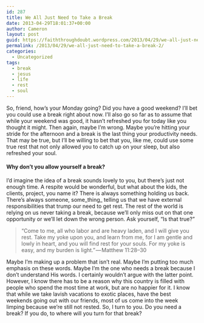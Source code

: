 ```yaml
---
id: 287
title: We All Just Need to Take a Break
date: 2013-04-29T18:01:37+00:00
author: Cameron
layout: post
guid: https://faiththroughdoubt.wordpress.com/2013/04/29/we-all-just-need-to-take-a-break/
permalink: /2013/04/29/we-all-just-need-to-take-a-break-2/
categories:
  - Uncategorized
tags:
  - break
  - jesus
  - life
  - rest
  - soul
---
```

So, friend, how’s your Monday going? Did you have a good weekend? I’ll bet you could use a break right about now. I’ll also go so far as to assume that while your weekend was good, it hasn’t refreshed you for today like you thought it might. Then again, maybe I’m wrong. Maybe you’re hitting your stride for the afternoon and a break is the last thing your productivity needs. That may be true, but I’ll be willing to bet that you, like me, could use some true rest that not only allowed you to catch up on your sleep, but also refreshed your soul.

#### Why don’t you allow yourself a break?

I’d imagine the idea of a break sounds lovely to you, but there’s just not enough time. A respite would be wonderful, but what about the kids, the clients, project, you name it? There is always something holding us back. There’s always someone, some_thing_ telling us that we have external responsibilities that trump our need to get rest. The rest of the world is relying on us never taking a break, because we’ll only miss out on that one opportunity or we’ll let down the wrong person. Ask yourself, “Is that true?”

> “Come to me, all who labor and are heavy laden, and I will give you rest. Take my yoke upon you, and learn from me, for I am gentle and lowly in heart, and you will find rest for your souls. For my yoke is easy, and my burden is light.” — Matthew 11:28–30

Maybe I’m making up a problem that isn’t real. Maybe I’m putting too much emphasis on these words. Maybe I’m the one who needs a break because I don’t understand His words. I certainly wouldn’t argue with the latter point. However, I know there has to be a reason why this country is filled with people who spend the most time at work, but are no happier for it. I know that while we take lavish vacations to exotic places, have the best weekends going out with our friends, most of us come into the week limping because we’re still not rested. So, I turn to you. Do you need a break? If you do, to where will you turn for that break?